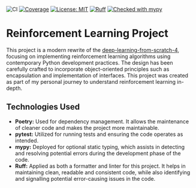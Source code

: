 ![CI](https://github.com/nakashima-hikaru/reinforcement-learning/actions/workflows/ci.yaml/badge.svg)
[![Coverage](https://img.shields.io/endpoint?url=https://gist.githubusercontent.com/nakashima-hikaru/39e7ad55fb0943a43d055782915a2024/raw/pytest-coverage-comment.json)](https://github.com/nakashima-hikaru/reinforcement-learning/actions)
[![License: MIT](https://img.shields.io/badge/License-MIT-yellow.svg)](https://opensource.org/licenses/MIT)
[![Ruff](https://img.shields.io/endpoint?url=https://raw.githubusercontent.com/astral-sh/ruff/main/assets/badge/v2.json)](https://github.com/astral-sh/ruff)
[![Checked with mypy](https://www.mypy-lang.org/static/mypy_badge.svg)](https://mypy-lang.org/)
# Reinforcement Learning Project

This project is a modern rewrite of
the [deep-learning-from-scratch-4](https://github.com/oreilly-japan/deep-learning-from-scratch-4), focusing on
implementing reinforcement learning algorithms using contemporary Python development practices. The design has been
carefully crafted to incorporate object-oriented principles such as encapsulation and implementation of interfaces. This
project was created as part of my personal journey to understand reinforcement learning in-depth.

## Technologies Used

- **Poetry:** Used for dependency management. It allows the maintenance of cleaner code and makes the project more
  maintainable.
- **pytest:** Utilized for running tests and ensuring the code operates as intended.
- **mypy:** Deployed for optional static typing, which assists in detecting and resolving potential errors during the
  development phase of the code.
- **Ruff:** Applied as both a formatter and linter for this project. It helps in maintaining clean, readable and
  consistent code, while also identifying and signalling potential error-causing issues in the code.